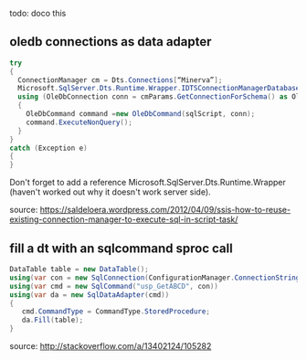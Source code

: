 
todo: doco this

## oledb connections as data adapter
```csharp
try
{
  ConnectionManager cm = Dts.Connections[“Minerva”];       
  Microsoft.SqlServer.Dts.Runtime.Wrapper.IDTSConnectionManagerDatabaseParameters100 cmParams = cm.InnerObject as Microsoft.SqlServer.Dts.Runtime.Wrapper.IDTSConnectionManagerDatabaseParameters100;
  using (OleDbConnection conn = cmParams.GetConnectionForSchema() as OleDbConnection)
  {
    OleDbCommand command =new OleDbCommand(sqlScript, conn);
    command.ExecuteNonQuery();
  }
}
catch (Exception e)
{
}
```

Don't forget to add a reference Microsoft.SqlServer.Dts.Runtime.Wrapper (haven't worked out why it doesn't work server side).

source: https://saldeloera.wordpress.com/2012/04/09/ssis-how-to-reuse-existing-connection-manager-to-execute-sql-in-script-task/

## fill a dt with an sqlcommand sproc call
```csharp
DataTable table = new DataTable();
using(var con = new SqlConnection(ConfigurationManager.ConnectionStrings["DB"].ConnectionString))
using(var cmd = new SqlCommand("usp_GetABCD", con))
using(var da = new SqlDataAdapter(cmd))
{
   cmd.CommandType = CommandType.StoredProcedure;
   da.Fill(table);
}
```

source: http://stackoverflow.com/a/13402124/105282

